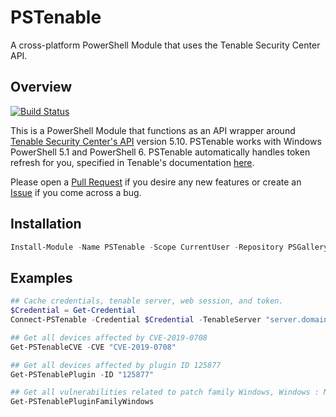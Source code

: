 # PSTenable

A cross-platform PowerShell Module that uses the Tenable Security Center API.

## Overview

[![Build Status](https://dev.azure.com/jwmoss/PSTenable/_apis/build/status/jwmoss.PSTenable?branchName=master)](https://dev.azure.com/jwmoss/PSTenable/_build/latest?definitionId=1&branchName=master)

This is a PowerShell Module that functions as an API wrapper around [Tenable Security Center's API](https://docs.tenable.com/sccv/api/index.html) version 5.10. PSTenable works with Windows PowerShell 5.1 and PowerShell 6. PSTenable
automatically handles token refresh for you, specified in Tenable's documentation [here](https://docs.tenable.com/sccv/api/Token.html).

Please open a [Pull Request](https://github.com/jwmoss/PSTenable/blob/master/.github/PULL_REQUEST_TEMPLATE.md) if you desire any new features or create an [Issue](https://github.com/jwmoss/PSTenable/blob/master/.github/ISSUE_TEMPLATE.md) if you come across a bug.

## Installation

```powershell
Install-Module -Name PSTenable -Scope CurrentUser -Repository PSGallery
```

## Examples

```powershell
## Cache credentials, tenable server, web session, and token.
$Credential = Get-Credential
Connect-PSTenable -Credential $Credential -TenableServer "server.domain.com/rest" -Register

## Get all devices affected by CVE-2019-0708
Get-PSTenableCVE -CVE "CVE-2019-0708"

## Get all devices affected by plugin ID 125877
Get-PSTenablePlugin -ID "125877"

## Get all vulnerabilities related to patch family Windows, Windows : Microsoft Bulletins, and Windows : User management
Get-PSTenablePluginFamilyWindows
```

